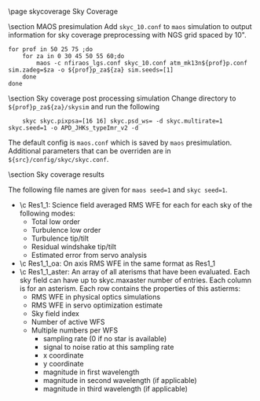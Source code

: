 \page skycoverage Sky Coverage

\section MAOS presimulation
Add `skyc_10.conf` to `maos` simulation to output information for sky coverage preprocessing with NGS grid spaced by 10". 
```
for prof in 50 25 75 ;do
	for za in 0 30 45 50 55 60;do
		maos -c nfiraos_lgs.conf skyc_10.conf atm_mk13n${prof}p.conf sim.zadeg=$za -o ${prof}p_za${za} sim.seeds=[1] 
	done
done
```
\section Sky coverage post processing simulation
Change directory to `${prof}p_za${za}/skysim` and run the following
```
	skyc skyc.pixpsa=[16 16] skyc.psd_ws= -d skyc.multirate=1 skyc.seed=1 -o APD_JHKs_typeImr_v2 -d  
```
The default config is `maos.conf` which is saved by `maos` presimulation. Additional parameters that can be overriden are in `${src}/config/skyc/skyc.conf`. 

\section Sky coverage results

The following file names are given for `maos seed=1` and `skyc seed=1`.

- \c Res1_1: Science field averaged RMS WFE for each for each sky of the following modes:
	- Total low order 
	- Turbulence low order
	- Turbulence tip/tilt
	- Residual windshake tip/tilt
	- Estimated error from servo analysis
- \c Res1_1_oa: On axis RMS WFE in the same format as Res1_1
- \c Res1_1_aster: An array of all aterisms that have been evaluated. Each sky field can have up to skyc.maxaster number of entries. Each column is for an asterism. Each row contains the properties of this astierms:
	- RMS WFE in physical optics simulations
	- RMS WFE in servo optimization estimate
	- Sky field index
	- Number of active WFS
	- Multiple numbers per WFS
		- sampling rate (0 if no star is available)
		- signal to noise ratio at this sampling rate
		- x coordinate
		- y coordinate
		- magnitude in first wavelength
		- magnitude in second wavelength (if applicable)
		- magnitude in third wavelength (if applicable)
	
